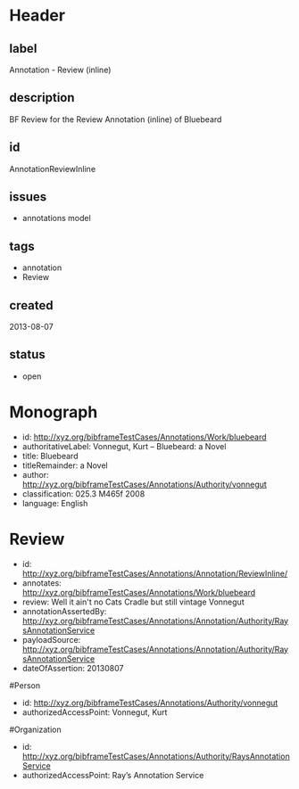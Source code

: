 # Header

## label

Annotation -  Review (inline) 

## description

BF Review for the Review Annotation (inline) of Bluebeard

## id

AnnotationReviewInline

## issues

* annotations model


## tags

* annotation
* Review

## created

2013-08-07

## status

* open


# Monograph 

* id: <http://xyz.org/bibframeTestCases/Annotations/Work/bluebeard>
* authoritativeLabel: Vonnegut, Kurt – Bluebeard: a Novel
* title: Bluebeard
* titleRemainder: a Novel
* author: <http://xyz.org/bibframeTestCases/Annotations/Authority/vonnegut>
* classification: 025.3 M465f 2008
* language: English

# Review

* id: <http://xyz.org/bibframeTestCases/Annotations/Annotation/ReviewInline/>
* annotates: <http://xyz.org/bibframeTestCases/Annotations/Work/bluebeard>
* review:   Well it ain't no Cats Cradle but still vintage Vonnegut
* annotationAssertedBy:  <http://xyz.org/bibframeTestCases/Annotations/Annotation/Authority/RaysAnnotationService>
* payloadSource:   <http://xyz.org/bibframeTestCases/Annotations/Annotation/Authority/RaysAnnotationService>
* dateOfAssertion: 20130807


#Person
* id: <http://xyz.org/bibframeTestCases/Annotations/Authority/vonnegut>
* authorizedAccessPoint: Vonnegut, Kurt



#Organization
* id: <http://xyz.org/bibframeTestCases/Annotations/Authority/RaysAnnotationService>
* authorizedAccessPoint: Ray’s Annotation Service


